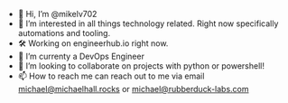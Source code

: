 - 👋 Hi, I’m @mikelv702
- 👀 I’m interested in all things technology related. Right now specifically automations and tooling.
- 🛠️ Working on engineerhub.io right now.
- 🌱 I’m currenty a DevOps Engineer
- 💞️ I’m looking to collaborate on projects with python or powershell!
- 📫 How to reach me can reach out to me via email michael@michaelhall.rocks or michael@rubberduck-labs.com

<!---
mikelv702/mikelv702 is a ✨ special ✨ repository because its `README.md` (this file) appears on your GitHub profile.
You can click the Preview link to take a look at your changes.
--->
